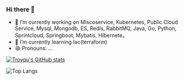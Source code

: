 ### Hi there 👋

<!--
**troyqu/troyqu** is a ✨ _special_ ✨ repository because its `README.md` (this file) appears on your GitHub profile. Here are some ideas to get you started:
-->

- 🔭 I’m currently working on Miscoservice, Kubernetes, Public Cloud Service, Mysql, Mongodb, ES, Redis, RabbitMQ, Java, Go, Python, Sprintcloud, Springboot, Mybatis, Hibernete。
- 🌱 I’m currently learning Iac(terraform)
- 😄 Pronouns: ...

[![Troyqu's GitHub stats](https://github-readme-stats.vercel.app/api?username=troyqu&card_width=320&theme=radical)](https://github.com/anuraghazra/github-readme-stats)

![Top Langs](https://github-readme-stats.vercel.app/api/top-langs/?username=troyqu&layout=compact)
